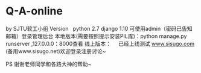 # Q-A-online
by SJTU软工小组 
Version   python 2.7 django 1.10 
 可使用admin（密码已告知邮箱）登录管理后台
 本地版本(需要按照提示安装PIL库)：python manage.py runserver ,127.0.0.0：8000查看
 线上版本：
     已经上线测试 www.sisugo.com (备用www.sisugo.net)欢迎登录注册讨论~

PS 谢谢老师同学和各路大神的帮助~
